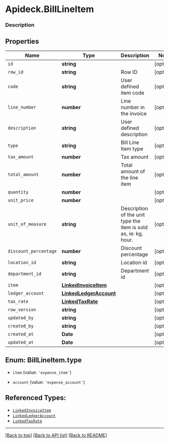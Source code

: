 # Apideck.BillLineItem

### Description

## Properties
Name | Type | Description | Notes
------------ | ------------- | ------------- | -------------
`id` | **string** |  | [optional] 
`row_id` | **string** | Row ID | [optional] 
`code` | **string** | User defined item code | [optional] 
`line_number` | **number** | Line number in the invoice | [optional] 
`description` | **string** | User defined description | [optional] 
`type` | **string** | Bill Line Item type | [optional] 
`tax_amount` | **number** | Tax amount | [optional] 
`total_amount` | **number** | Total amount of the line item | [optional] 
`quantity` | **number** |  | [optional] 
`unit_price` | **number** |  | [optional] 
`unit_of_measure` | **string** | Description of the unit type the item is sold as, ie: kg, hour. | [optional] 
`discount_percentage` | **number** | Discount percentage | [optional] 
`location_id` | **string** | Location id | [optional] 
`department_id` | **string** | Department id | [optional] 
`item` | [**LinkedInvoiceItem**](LinkedInvoiceItem.md) |  | [optional] 
`ledger_account` | [**LinkedLedgerAccount**](LinkedLedgerAccount.md) |  | [optional] 
`tax_rate` | [**LinkedTaxRate**](LinkedTaxRate.md) |  | [optional] 
`row_version` | **string** |  | [optional] 
`updated_by` | **string** |  | [optional] 
`created_by` | **string** |  | [optional] 
`created_at` | **Date** |  | [optional] 
`updated_at` | **Date** |  | [optional] 





<a name="BillLineItemType"></a>
## Enum: BillLineItem.type


* `item` (value: `'expense_item'`)

* `account` (value: `'expense_account'`)




## Referenced Types:














* [`LinkedInvoiceItem`](LinkedInvoiceItem.md)
* [`LinkedLedgerAccount`](LinkedLedgerAccount.md)
* [`LinkedTaxRate`](LinkedTaxRate.md)






---

[[Back to top]](#) [[Back to API list]](../../../../README.md#documentation-for-api-endpoints) [[Back to README]](../../../../README.md)


